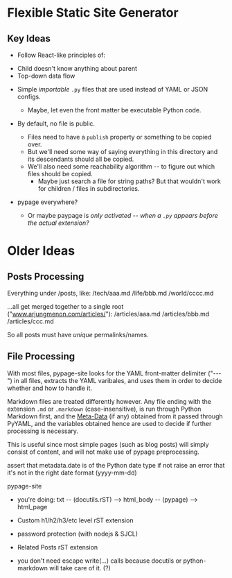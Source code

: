 
Flexible Static Site Generator
==============================

Key Ideas
---------

* Follow React-like principles of:
 - Child doesn't know anything about parent
 - Top-down data flow

* Simple _importable_ `.py` files that are used instead of YAML or JSON configs.
  - Maybe, let even the front matter be executable Python code.

* By default, no file is public.
  - Files need to have a `publish` property or something to be copied over.
  - But we'll need some way of saying everything in this directory and its descendants should all be copied.
  - We'll also need some reachability algorithm -- to figure out which files should be copied.
    + Maybe just search a file for string paths? But that wouldn't work for children / files in subdirectories.

* pypage everywhere?
  - Or maybe paypage is _only activated -- when a `.py` appears before the actual extension?_


Older Ideas
===========

Posts Processing
----------------
Everything under /posts, like:
	/tech/aaa.md
	/life/bbb.md
	/world/cccc.md

...all get merged together to a single root ("www.arjungmenon.com/articles/"):
	/articles/aaa.md
	/articles/bbb.md
	/articles/ccc.md

So all posts must have _unique_ permalinks/names.


File Processing
---------------

With most files, pypage-site looks for the YAML front-matter delimiter ("---") in all files, 
extracts the YAML varibales, and uses them in order to decide whether and how to handle it.

Markdown files are treated differently however. Any file ending with the extension ``.md`` or 
``.markdown`` (case-insensitive), is run through Python Markdown first, and the 
[Meta-Data](https://pythonhosted.org/Markdown/extensions/meta_data.html) (if any) obtained from 
it passed through PyYAML, and the variables obtained hence are used to decide if further 
processing is necessary.

This is useful since most simple pages (such as blog posts) will simply consist of content, and 
will not make use of pypage preprocessing.



assert that metadata.date is of the Python date type
    if not raise an error that it's not in the right date format (yyyy-mm-dd)



pypage-site

- you're doing: txt -- (docutils.rST) --> html_body -- (pypage) --> html_page

- Custom h1/h2/h3/etc level rST extension

- password protection (with nodejs & SJCL)

- Related Posts rST extension

- you don't need escape write(...) calls because docutils or python-markdown will take care of it. (?)


